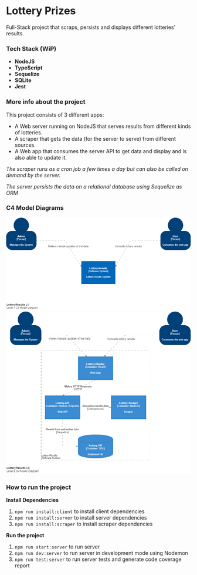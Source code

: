 # Lottery Prizes

Full-Stack project that scraps, persists and displays different lotteries' results.

### Tech Stack (WiP)

- **NodeJS**
- **TypeScript**
- **Sequelize**
- **SQLite**
- **Jest**

### More info about the project

This project consists of 3 different apps:

- A Web server running on NodeJS that serves results from different kinds of lotteries.
- A scraper that gets the data (for the server to serve) from different sources.
- A Web app that consumes the server API to get data and display and is also able to update it.

*The scraper runs as a cron job a few times a day but can also be called on demand by the server.*

*The server persists the data on a relational database using Sequelize as ORM*

### C4 Model Diagrams

![Lottery-Results C4L1](./doc/lottery-results-c4l1.png)
![Lottery-Results C4L2](./doc/lottery-results-c4l2.png)

### How to run the project

**Install Dependencies**
1.  `npm run install:client` to install client dependencies
2.  `npm run install:server` to install server dependencies
3.  `npm run install:scraper` to install scraper dependencies

**Run the project**
1. `npm run start:server`  to run server
2. `npm run dev:server`  to run server in development mode using Nodemon
3. `npm run test:server` to run server tests and generate code coverage report

